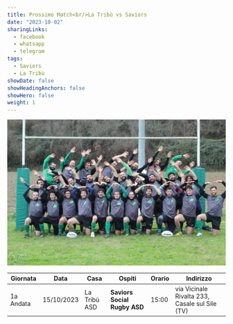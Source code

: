 ```yaml
---
title: Prossimo Match<br/>La Tribù vs Saviors
date: "2023-10-02"
sharingLinks:
  - facebook
  - whatsapp
  - telegram
tags:
  - Saviors
  - La Tribù
showDate: false
showHeadingAnchors: false
showHero: false
weight: 1
---
```


![](./featured.jpg)

| Giornata  | Data       | Casa         | Ospiti                       | Orario | Indirizzo                                      |
| --------- | ---------- | ------------ | ---------------------------- | ------ | ---------------------------------------------- |
| 1a Andata | 15/10/2023 | La Tribù ASD | **Saviors Social Rugby ASD** | 15:00  | via Vicinale Rivalta 233, Casale sul Sile (TV) |
